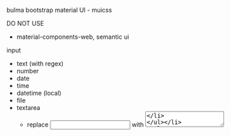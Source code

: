 bulma
bootstrap
material UI - muicss

DO NOT USE
- material-components-web, semantic ui

input
- text (with regex)
- number
- date
- time
- datetime (local)
- file
- textarea
  - replace <input> with <textarea>

---

Extended input

- autocomplete / select (can use for selects also..., if multiple..., show tags list, delete from tags list?)
  - single
  - multiple
  - allow new (always false if select)
bwc-autocomplete (if multiple, use tags? remove tags when not needed) - tag
bs-autocomplete - badge
mui-autocomplete - chips

---

- link
  - a[href]
  - button


## Input

label: <label> innerText, additional classes
input: <input> attrs: type, pattern, placeholder, additional classes
helper: <p>


{
  tag:
  attrs: []
  // event:
  children: [
  ]
}

function formEl (node) {
  const { tag, className, attrs, children } = node
  const el = document.createElement(tag)
  if (className) {
    el.className = className
  }
  if (attrs) {
    for (let key in attrs) {
      el.setAttirbutes(key, attrs[key])
    }
  }
  if (children) {
    children.forEach(child => {
      childEl = formEl(child)
      el.appendChild(childEl)
    })
  }
  return el
}

